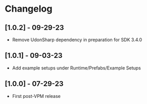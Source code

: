 # Changelog

## [1.0.2] - 09-29-23

- Remove UdonSharp dependency in preparation for SDK 3.4.0

## [1.0.1] - 09-03-23

- Add example setups under Runtime/Prefabs/Example Setups

## [1.0.0] - 07-29-23

- First post-VPM release
